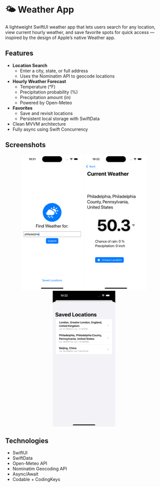 # 🌤️ Weather App

A lightweight SwiftUI weather app that lets users search for any location, view current hourly weather, and save favorite spots for quick access — inspired by the design of Apple’s native Weather app.

## Features

- **Location Search**
  - Enter a city, state, or full address
  - Uses the Nominatim API to geocode locations
- **Hourly Weather Forecast**
  - Temperature (°F)
  - Precipitation probability (%)
  - Precipitation amount (in)
  - Powered by Open-Meteo
- **Favorites**
  - Save and revisit locations
  - Persistent local storage with SwiftData
- Clean MVVM architecture
- Fully async using Swift Concurrency

## Screenshots

<div align="center">
  <img src="screenshots/search.png" width="200" />
  <img src="screenshots/weather.png" width="200" />
  <img src="screenshots/saved.png" width="200" />
</div>

## Technologies

- SwiftUI
- SwiftData
- Open-Meteo API
- Nominatim Geocoding API
- Async/Await
- Codable + CodingKeys
